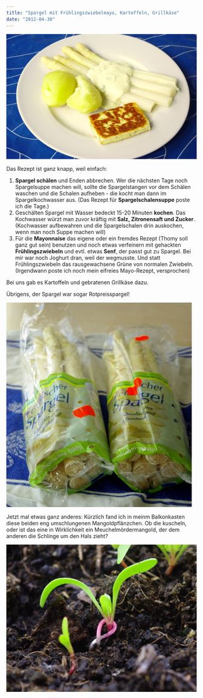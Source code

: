 ```yaml
---
title: "Spargel mit Frühlingszwiebelmayo, Kartoffeln, Grillkäse"
date: "2012-04-30"
---
```


[![](images/spargel_bratkc3a4se.jpg "spargel_bratkäse")](http://apfeleimer.wordpress.com/2012/04/30/spargel-mit-fruhlingszwiebelmayo-kartoffeln-grillkase/spargel_bratkase/)

Das Rezept ist ganz knapp, weil einfach:

1. **Spargel schälen** und Enden abbrechen. Wer die nächsten Tage noch Spargelsuppe machen will, sollte die Spargelstangen vor dem Schälen waschen und die Schalen aufheben - die kocht man dann im Spargelkochwasser aus. (Das Rezept für **Spargelschalensuppe** poste ich die Tage.)
2. Geschälten Spargel mit Wasser bedeckt 15-20 Minuten **kochen**. Das Kochwasser würzt man zuvor kräftig mit **Salz, Zitronensaft und Zucker**. (Kochwasser aufbewahren und die Spargelschalen drin auskochen, wenn man noch Suppe machen will)
3. Für die **Mayonnaise** das eigene oder ein fremdes Rezept (Thomy soll ganz gut sein) benutzen und noch etwas verfeinern mit gehackten **Frühlingszwiebeln** und evtl. etwas **Senf**, der passt gut zu Spargel. Bei mir war noch Joghurt dran, weil der wegmusste. Und statt Frühlingszwiebeln das rausgewachsene Grüne von normalen Zwiebeln. (Irgendwann poste ich noch mein eifreies Mayo-Rezept, versprochen)

Bei uns gab es Kartoffeln und gebratenen Grillkäse dazu.

Übrigens, der Spargel war sogar Rotpreisspargel!

![](images/rotpreisspargel.jpg "Rotpreisspargel")

Jetzt mal etwas ganz anderes: Kürzlich fand ich in meinm Balkonkasten diese beiden eng umschlungenen Mangoldpflänzchen. Ob die kuscheln, oder ist das eine in Wirklichkeit ein Meuchelmördermangold, der dem anderen die Schlinge um den Hals zieht?

[![](images/meuchelmangold.jpg "meuchelmangold")](http://apfeleimer.wordpress.com/2012/04/30/spargel-mit-fruhlingszwiebelmayo-kartoffeln-grillkase/meuchelmangold/)
